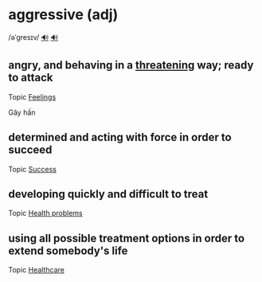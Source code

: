 # aggressive (adj)

/əˈɡresɪv/ [🔊](https://www.oxfordlearnersdictionaries.com/media/english/uk_pron/a/agg/aggre/aggressive__gb_2.mp3) [🔊](https://www.oxfordlearnersdictionaries.com/media/english/us_pron/a/agg/aggre/aggressive__us_1.mp3)

## angry, and behaving in a [threatening](../t/threatening-adj.md#expressing-a-threat-of-harm-or-violence) way; ready to attack

Topic [Feelings](../topics/feelings.md#feelings)

Gây hấn

## determined and acting with force in order to succeed

Topic [Success](../topics/success.md#success)

## developing quickly and difficult to treat

Topic [Health problems](../topics/health-problems.md#health-problems)

## using all possible treatment options in order to extend somebody's life

Topic [Healthcare](../topics/healthcare.md#healthcare)